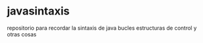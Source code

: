 # javasintaxis
repositorio para recordar la sintaxis de java bucles estructuras de control y otras cosas
